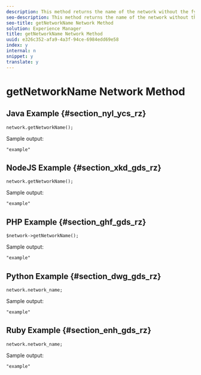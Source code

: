```yaml
---
description: This method returns the name of the network without the fyre.co.
seo-description: This method returns the name of the network without the fyre.co.
seo-title: getNetworkName Network Method
solution: Experience Manager
title: getNetworkName Network Method
uuid: e326c352-afa9-4a3f-94ce-6984edd69e58
index: y
internal: n
snippet: y
translate: y
---
```


# getNetworkName Network Method


## Java Example {#section_nyl_ycs_rz}


```
network.getNetworkName();
```
Sample output: 

```
"example" 

```

## NodeJS Example {#section_xkd_gds_rz}


```
network.getNetworkName();
```
Sample output: 

```
"example" 

```

## PHP Example {#section_ghf_gds_rz}


```
$network->getNetworkName(); 

```
Sample output: 

```
"example" 

```

## Python Example {#section_dwg_gds_rz}


```
network.network_name; 

```
Sample output: 

```
"example" 

```

## Ruby Example {#section_enh_gds_rz}


```
network.network_name; 

```
Sample output: 

```
"example" 

```
